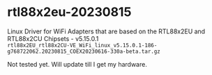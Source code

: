 # rtl88x2eu-20230815
Linux Driver for WiFi Adapters that are based on the RTL88x2EU and RTL88x2CU Chipsets - v5.15.0.1  
``` rtl88x2EU_rtl88x2CU-VE_WiFi_linux_v5.15.0.1-186-g768722062.20230815_COEX20230616-330a-beta.tar.gz ```  

Not tested yet. Will update till I get my hardware. 
